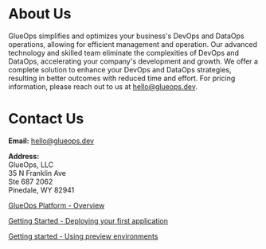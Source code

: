 
# About Us

GlueOps simplifies and optimizes your business's DevOps and DataOps operations, allowing for efficient management and operation. Our advanced technology and skilled team eliminate the complexities of DevOps and DataOps, accelerating your company's development and growth. We offer a complete solution to enhance your DevOps and DataOps strategies, resulting in better outcomes with reduced time and effort. For pricing information, please reach out to us at hello@glueops.dev.

# Contact Us

**Email:** hello@glueops.dev

**Address:**<br>
GlueOps, LLC<br>
35 N Franklin Ave <br>
Ste 687 2062 <br>
Pinedale, WY 82941


[GlueOps Platform - Overview](./overview.md)

[Getting Started - Deploying your first application](./quickstarts/hello-world.md)

[Getting started - Using preview environments](./quickstarts/previews.md)
